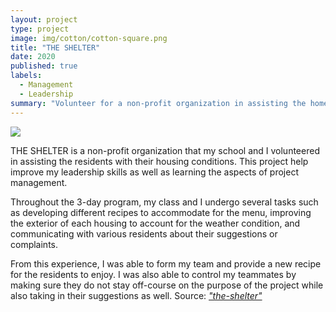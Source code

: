 ```yaml
---
layout: project
type: project
image: img/cotton/cotton-square.png
title: "THE SHELTER"
date: 2020
published: true
labels:
  - Management
  - Leadership
summary: "Volunteer for a non-profit organization in assisting the homeless."
---
```


<img class="img-fluid" src="https://gray-khnl-prod.gtv-cdn.com/resizer/v2/ALOESERRENCP7OBCTFRVDPKLLY.bmp?auth=77e3f21cc80b8e1eca5231f25d1a92b2c3dc53c23b44e5d6161f4dbd563ec38a&width=800&height=450&smart=true">

THE SHELTER is a non-profit organization that my school and I volunteered in assisting the residents with their housing conditions. This project help improve my leadership skills as well as learning the aspects of project management.

Throughout the 3-day program, my class and I undergo several tasks such as developing different recipes to accommodate for the menu, improving the exterior of each housing to account for the weather condition, and communicating with various residents about their suggestions or complaints.

From this experience, I was able to form my team and provide a new recipe for the residents to enjoy. I was also able to control my teammates by making sure they do not stay off-course on the purpose of the project while also taking in their suggestions as well.
Source: <a href="https://www.theshelter.org"><i class="large github icon ">"the-shelter"
